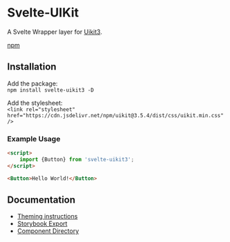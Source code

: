 # Svelte-UIKit
A Svelte Wrapper layer for [Uikit3](https://getuikit.com).

[npm](https://www.npmjs.com/package/svelte-uikit3)


## Installation
Add the package:  
`npm install svelte-uikit3 -D`

Add the stylesheet:  
`<link rel="stylesheet" href="https://cdn.jsdelivr.net/npm/uikit@3.5.4/dist/css/uikit.min.css" />`

### Example Usage
```html
<script>
    import {Button} from 'svelte-uikit3';
</script>

<Button>Hello World!</Button>
```

## Documentation
- [Theming instructions](https://getuikit.com/docs/sass)  
- [Storybook Export](https://0c370t.github.io/Svelte-UIKit3/docs/)  
- [Component Directory](src/README.md)